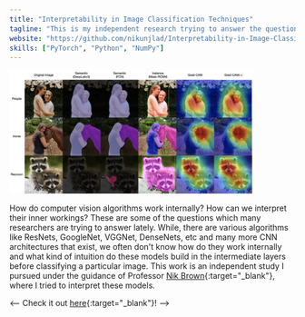 ```yaml
---
title: "Interpretability in Image Classification Techniques"
tagline: "This is my independent research trying to answer the question how does image classification models work and how can we interpret them."
website: "https://github.com/nikunjlad/Interpretability-in-Image-Classification-Techniques"
skills: ["PyTorch", "Python", "NumPy"]
---
```


<img src="/img/interpretable.png" alt="Interpretation" width="85%">

How do computer vision algorithms work internally? How can we interpret their inner workings? These are some of the questions 
which many researchers are trying to answer lately. While, there are various algorithms like ResNets, GoogleNet, VGGNet, DenseNets, etc and
many more CNN architectures that exist, we often don't know how do they work internally and what kind of intuition do these models build
in the intermediate layers before classifying a particular image. This work is an independent study I pursued under the guidance of Professor
[Nik Brown](https://www.linkedin.com/in/nikbearbrown/){:target="_blank"}, where I tried to interpret these models.  

<-- Check it out [here](https://interpretability-in-image-classification-techniques.readthedocs.io/en/latest/){:target="_blank"}! -->